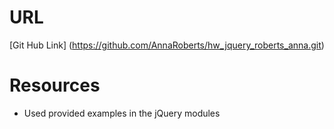 # URL
[Git Hub Link] (https://github.com/AnnaRoberts/hw_jquery_roberts_anna.git)

# Resources
* Used provided examples in the jQuery modules

